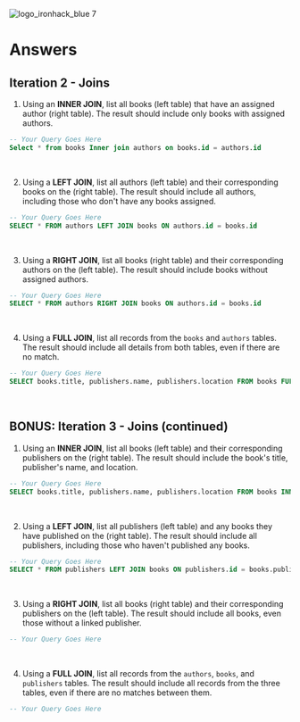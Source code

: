 ![logo_ironhack_blue 7](https://user-images.githubusercontent.com/23629340/40541063-a07a0a8a-601a-11e8-91b5-2f13e4e6b441.png)

# Answers

## Iteration 2 - Joins

1. Using an **INNER JOIN**, list all books (left table) that have an assigned author (right table). The result should include only books with assigned authors.

```sql
-- Your Query Goes Here
Select * from books Inner join authors on books.id = authors.id
```

<br>

2. Using a **LEFT JOIN**, list all authors (left table) and their corresponding books on the (right table). The result should include all authors, including those who don't have any books assigned.

```sql
-- Your Query Goes Here
SELECT * FROM authors LEFT JOIN books ON authors.id = books.id
```

<br>

3. Using a **RIGHT JOIN**, list all books (right table) and their corresponding authors on the (left table). The result should include books without assigned authors.

```sql
-- Your Query Goes Here
SELECT * FROM authors RIGHT JOIN books ON authors.id = books.id
```

<br>

4. Using a **FULL JOIN**, list all records from the `books` and `authors` tables. The result should include all details from both tables, even if there are no match.

```sql
-- Your Query Goes Here
SELECT books.title, publishers.name, publishers.location FROM books FULL JOIN publishers ON books.id = publishers.id
```

<br>

## BONUS: Iteration 3 - Joins (continued)

1. Using an **INNER JOIN**, list all books (left table) and their corresponding publishers on the (right table). The result should include the book's title, publisher's name, and location.

```sql
-- Your Query Goes Here
SELECT books.title, publishers.name, publishers.location FROM books INNER JOIN publishers ON books.publisher_id = publishers.id
```

<br>

2. Using a **LEFT JOIN**, list all publishers (left table) and any books they have published on the (right table). The result should include all publishers, including those who haven't published any books.

```sql
-- Your Query Goes Here
SELECT * FROM publishers LEFT JOIN books ON publishers.id = books.publisher_id
```

<br>

3. Using a **RIGHT JOIN**, list all books (right table) and their corresponding publishers on the (left table). The result should include all books, even those without a linked publisher.

```sql
-- Your Query Goes Here
```

<br>

4. Using a **FULL JOIN**, list all records from the `authors`, `books`, and `publishers` tables. The result should include all records from the three tables, even if there are no matches between them.

```sql
-- Your Query Goes Here
```

<br>
